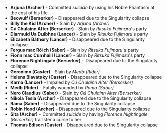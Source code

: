 - **Arjuna (Archer)** - Committed _suicide_ by using his Noble Phantasm at the cost of his life
- **Beowulf (Berserker)** - Disappeared due to the Singularity collapse
- **Billy the Kid (Archer)** - Slain by _Arjuna (Archer)_
- **Cú Chulainn Alter (Berserker)** - Slain by _Ritsuka Fujimaru_'s party
- **Diarmuid Ua Duibhne (Lancer)** - Slain by _Ritsuka Fujimaru_'s party
- **Elizabeth Báthory (Lancer)** - Disappeared due to the Singularity collapse
- **Fergus mac Róich (Saber)** - Slain by _Ritsuka Fujimaru_'s party
- **Fionn mac Cumhaill (Lancer)** - Slain by _Ritsuka Fujimaru_'s party
- **Florence Nightingale (Berserker)** - Disappeared due to the Singularity collapse
- **Geronimo (Caster)** - Slain by _Medb (Rider)_
- **Helena Blavatsky (Caster)** - Disappeared due to the Singularity collapse
- **Karna (Lancer)** - Impaled by _Cú Chulainn Alter (Berserker)_
- **Medb (Rider)** - Fatally wounded by _Rama (Saber)_
- **Nero Claudius (Saber)** - Slain by _Cú Chulainn Alter (Berserker)_
- **Nikola Tesla (Archer)** - Disappeared due to the Singularity collapse
- **Rama (Saber)** - Disappeared due to the Singularity collapse
- **Robin Hood (Archer)** - Disappeared due to the Singularity collapse
- **Sita (Archer)** - Committed _suicide_ by having _Florence Nightingale (Berserker)_ transfer a curse to her
- **Thomas Edison (Caster)** - Disappeared due to the Singularity collapse